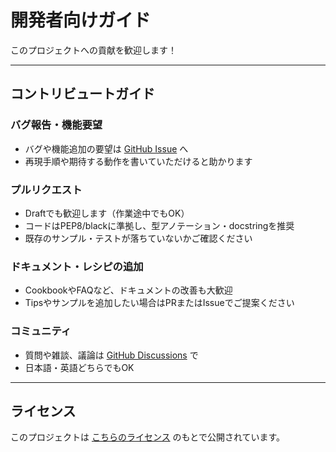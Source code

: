# 開発者向けガイド

このプロジェクトへの貢献を歓迎します！

---

## コントリビュートガイド

### バグ報告・機能要望

- バグや機能追加の要望は [GitHub Issue](https://github.com/vavavavavavavavava/pubsubtk/issues) へ
- 再現手順や期待する動作を書いていただけると助かります

### プルリクエスト

- Draftでも歓迎します（作業途中でもOK）
- コードはPEP8/blackに準拠し、型アノテーション・docstringを推奨
- 既存のサンプル・テストが落ちていないかご確認ください

### ドキュメント・レシピの追加

- CookbookやFAQなど、ドキュメントの改善も大歓迎
- Tipsやサンプルを追加したい場合はPRまたはIssueでご提案ください

### コミュニティ

- 質問や雑談、議論は [GitHub Discussions](https://github.com/vavavavavavavavava/pubsubtk/discussions) で
- 日本語・英語どちらでもOK

---

## ライセンス

このプロジェクトは [こちらのライセンス](https://github.com/vavavavavavavavava/pubsubtk/blob/main/LICENSE) のもとで公開されています。
